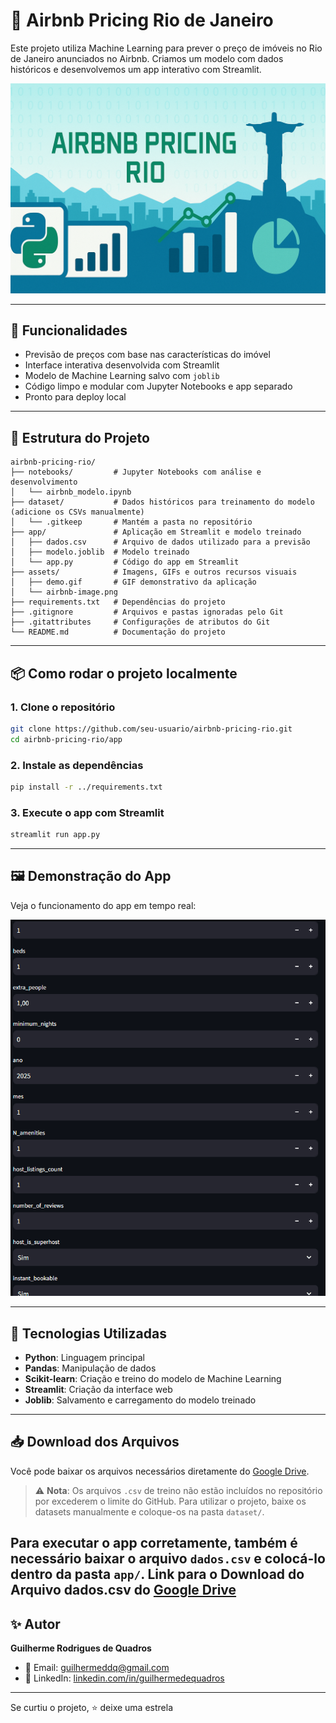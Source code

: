 # 🏡 Airbnb Pricing Rio de Janeiro

Este projeto utiliza Machine Learning para prever o preço de imóveis no Rio de Janeiro anunciados no Airbnb. Criamos um modelo com dados históricos e desenvolvemos um app interativo com Streamlit.

![Capa do Projeto](assets/airbnb-image.png)

---

## 🚀 Funcionalidades

- Previsão de preços com base nas características do imóvel
- Interface interativa desenvolvida com Streamlit
- Modelo de Machine Learning salvo com `joblib`
- Código limpo e modular com Jupyter Notebooks e app separado
- Pronto para deploy local

---

## 📂 Estrutura do Projeto

```
airbnb-pricing-rio/
├── notebooks/         # Jupyter Notebooks com análise e desenvolvimento
│   └── airbnb_modelo.ipynb
├── dataset/           # Dados históricos para treinamento do modelo (adicione os CSVs manualmente)
│   └── .gitkeep       # Mantém a pasta no repositório
├── app/               # Aplicação em Streamlit e modelo treinado
│   ├── dados.csv      # Arquivo de dados utilizado para a previsão
│   ├── modelo.joblib  # Modelo treinado
│   └── app.py         # Código do app em Streamlit
├── assets/            # Imagens, GIFs e outros recursos visuais
│   ├── demo.gif       # GIF demonstrativo da aplicação
│   └── airbnb-image.png
├── requirements.txt   # Dependências do projeto
├── .gitignore         # Arquivos e pastas ignoradas pelo Git
├── .gitattributes     # Configurações de atributos do Git
└── README.md          # Documentação do projeto
```

---

## 📦 Como rodar o projeto localmente

### 1. Clone o repositório

```bash
git clone https://github.com/seu-usuario/airbnb-pricing-rio.git
cd airbnb-pricing-rio/app
```

### 2. Instale as dependências

```bash
pip install -r ../requirements.txt
```

### 3. Execute o app com Streamlit

```bash
streamlit run app.py
```

---

## 🖼️ Demonstração do App

Veja o funcionamento do app em tempo real:

![Demonstração do App](assets/demo.gif)

---

## 🔧 Tecnologias Utilizadas

- **Python**: Linguagem principal
- **Pandas**: Manipulação de dados
- **Scikit-learn**: Criação e treino do modelo de Machine Learning
- **Streamlit**: Criação da interface web
- **Joblib**: Salvamento e carregamento do modelo treinado

---

## 📥 Download dos Arquivos

Você pode baixar os arquivos necessários diretamente do [Google Drive](https://drive.google.com/drive/folders/1pzUiazh12EwBc7Lu5L0o-4wX4g9V5ybU?usp=drive_link).

> ⚠️ **Nota**: Os arquivos `.csv` de treino não estão incluídos no repositório por excederem o limite do GitHub. Para utilizar o projeto, baixe os datasets manualmente e coloque-os na pasta `dataset/`.



Para executar o app corretamente, também é necessário baixar o arquivo `dados.csv` e colocá-lo dentro da pasta `app/`.
Link para o Download do Arquivo dados.csv do [Google Drive](https://drive.google.com/drive/folders/1HCX0480h23uc0_HhSBCmZhH2ecJFXciE?usp=drive_link)
---

## ✨ Autor

**Guilherme Rodrigues de Quadros**

- 📧 Email: guilhermeddq@gmail.com  
- 💼 LinkedIn: [linkedin.com/in/guilhermedequadros](https://www.linkedin.com/in/guilhermedequadros/)

---

Se curtiu o projeto, ⭐️ deixe uma estrela

